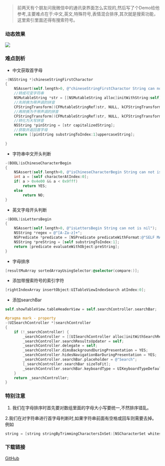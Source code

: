 >前两天有个朋友问我微信中的通讯录界面怎么实现的,然后写了个Demo给他参考,主要难点在于:中文,英文,特殊符号,表情混合排序,其次就是搜索功能，这里索引里面还得有搜索符号。

### 动态效果


![](http://upload-images.jianshu.io/upload_images/2926059-d17bba81b2b0b66d.gif?imageMogr2/auto-orient/strip)

### 难点剖析

*  中文获取首字母

```objective-c
-(NSString *)chineseStringFirstCharactor
{
    NSAssert(self.length>0, @"chineseStringFirstCharactor String can not is nil");
    //转成可变字符串
    NSMutableString *str = [[NSMutableString alloc]initWithString:self];
    //先转换为带声调的拼音
    CFStringTransform((CFMutableStringRef)str, NULL, kCFStringTransformToLatin, NO);
    //再转换为不带声调的拼音
    CFStringTransform((CFMutableStringRef)str, NULL, kCFStringTransformStripDiacritics, NO);
    //转化为大写拼音
    NSString *pinString = [str capitalizedString];
    //获取并返回首字母
    return [[pinString substringToIndex:1]uppercaseString];
    
}

```
* 字符串中文开头判断

```objective-c
-(BOOL)isChineseCharacterBegin
{
    NSAssert(self.length>0, @"isChineseCharacterBegin String can not is nil");
    int a = [self characterAtIndex:0];
    if( a > 0x4e00 && a < 0x9fff)
        return YES;
    else
        return NO;
}
```

*  英文字母开头判断

```objective-c
-(BOOL)isLettersBegin
{
    NSAssert(self.length>0, @"isLettersBegin String can not is nil");
    NSString *regex = @"[A-Za-z]+";
    NSPredicate *predicate = [NSPredicate predicateWithFormat:@"SELF MATCHES %@",regex];
    NSString *preString = [self substringToIndex:1];
    return [predicate evaluateWithObject:preString];
}

```
* 字母排序
```objective-c
[resultMuArray sortedArrayUsingSelector:@selector(compare:)];
```

* 添加带搜索符号的索引字符
```objective-c
[rightIndexArray insertObject:UITableViewIndexSearch atIndex:0];
```

* 添加searchBar

```objective-c
self.showTableView.tableHeaderView = self.searchController.searchBar;

#pragma mark - property
-(UISearchController *)searchController
{
    if (!_searchController) {
        _searchController = [[UISearchController alloc]initWithSearchResultsController:nil];
        _searchController.searchResultsUpdater = self;
        _searchController.delegate = self;
        _searchController.dimsBackgroundDuringPresentation = YES;
        _searchController.hidesNavigationBarDuringPresentation = YES;
        _searchController.searchBar.placeholder = @"Search";
        [_searchController.searchBar sizeToFit];
        _searchController.searchBar.keyboardType = UIKeyboardTypeDefault;
    }
    return _searchController;
}
```

### 特别注意
1. 我们在字母排序时首先要对数组里面的字母大小写要统一,不然排序错乱。

2.我们在对字符串进行首字母判断时,如果字符串前面有空格或回车则需要去掉。例如
```objective-c
string = [string stringByTrimmingCharactersInSet:[NSCharacterSet whitespaceAndNewlineCharacterSet]];//去除空格和回车
```

### 下载链接
[GitHub]()